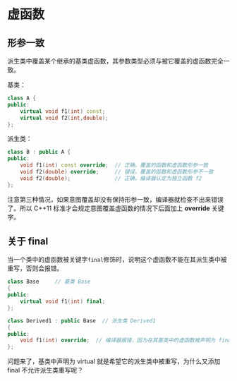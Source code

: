 # 虚函数

## 形参一致

派生类中覆盖某个继承的基类虚函数，其参数类型必须与被它覆盖的虚函数完全一致。

基类：

```c++
class A {
public:
    virtual void f1(int) const;
    virtual void f2(int,double);
};
```

派生类：

```c++
class B : public A {
public:
    void f1(int) const override;  // 正确，覆盖的函数和虚函数形参一致
    void f2(double) override;     // 错误，覆盖的函数和虚函数形参不一致
    void f2(double);              // 正确，编译器认定为独立函数 f2 
};
```

注意第三种情况，如果意图覆盖却没有保持形参一致，编译器就检查不出来错误了。所以 C++11 标准才会规定意图覆盖虚函数的情况下后面加上 **override** 关键字。



## 关于 final

当一个类中的虚函数被关键字`final`修饰时，说明这个虚函数不能在其派生类中被重写，否则会报错。

```c++
class Base     // 基类 Base
{
public:
    virtual void f1(int) final;
};

class Derived1 : public Base  // 派生类 Derived1
{
public:
    void f1(int) override;  // 编译器报错，因为在其基类中的虚函数被声明为 final，不能被覆盖
};
```

问题来了，基类中声明为 virtual 就是希望它的派生类中被重写，为什么又添加 final 不允许派生类重写呢？